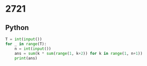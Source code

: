 # 2721

## Python

```python
T = int(input())
for _ in range(T):
    n = int(input())
    ans = sum(k * sum(range(1, k+2)) for k in range(1, n+1))
    print(ans)
```
